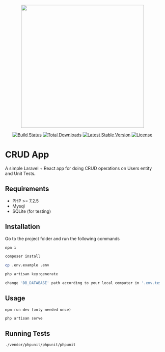 <p align="center"><img src="https://res.cloudinary.com/dtfbvvkyp/image/upload/v1566331377/laravel-logolockup-cmyk-red.svg" width="400"></p>

<p align="center">
<a href="https://travis-ci.org/laravel/framework"><img src="https://travis-ci.org/laravel/framework.svg" alt="Build Status"></a>
<a href="https://packagist.org/packages/laravel/framework"><img src="https://poser.pugx.org/laravel/framework/d/total.svg" alt="Total Downloads"></a>
<a href="https://packagist.org/packages/laravel/framework"><img src="https://poser.pugx.org/laravel/framework/v/stable.svg" alt="Latest Stable Version"></a>
<a href="https://packagist.org/packages/laravel/framework"><img src="https://poser.pugx.org/laravel/framework/license.svg" alt="License"></a>
</p>

# CRUD App

A simple Laravel + React app for doing CRUD operations on Users entity and Unit Tests.

## Requirements
- PHP >= 7.2.5
- Mysql 
- SQLite (for testing)

## Installation

Go to the project folder and run the following commands

```bash
npm i 
```

```bash
composer install
```
```bash
cp .env.example .env
```
```bash
php artisan key:generate
```
```bash
change 'DB_DATABASE' path according to your local computer in '.env.testing'
```


## Usage

```
npm run dev (only needed once)
```
```bash
php artisan serve
```

## Running Tests
```bash
./vendor/phpunit/phpunit/phpunit
```
